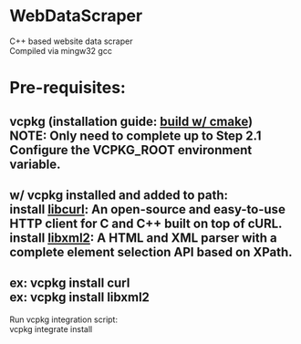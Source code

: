 # WebDataScraper
 C++ based website data scraper <br>
 Compiled via mingw32 gcc <br>

# Pre-requisites:
 vcpkg (installation guide: [build w/ cmake](https://learn.microsoft.com/en-us/vcpkg/get_started/get-started?pivots=shell-cmd)) <br>
 NOTE: Only need to complete up to Step 2.1 Configure the VCPKG_ROOT environment variable. <br>
 -------------------------------
 w/ vcpkg installed and added to path: <br>
 install [libcurl](https://curl.se/libcurl/): An open-source and easy-to-use HTTP client for C and C++ built on top of cURL. <br>
 install [libxml2](https://gitlab.gnome.org/GNOME/libxml2/): A HTML and XML parser with a complete element selection API based on XPath. <br>
 -------------------------------
 ex: vcpkg install curl <br>
 ex: vcpkg install libxml2 <br>
 -------------------------------
 Run vcpkg integration script: <br>
 vcpkg integrate install <br>
